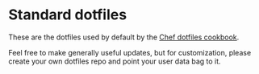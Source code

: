 # Standard dotfiles

These are the dotfiles used by default by the [Chef dotfiles cookbook](https://github.com/spanishdict/chef-dotfiles).

Feel free to make generally useful updates, but for customization, please create
your own dotfiles repo and point your user data bag to it.
